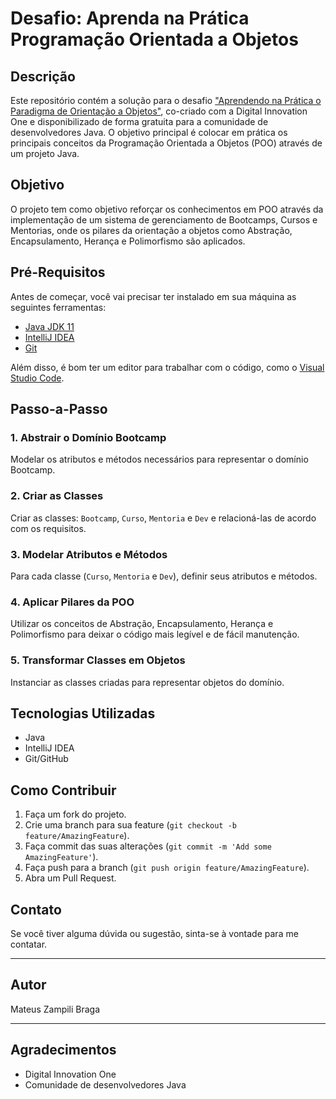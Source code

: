 # Desafio: Aprenda na Prática Programação Orientada a Objetos

## Descrição

Este repositório contém a solução para o desafio ["Aprendendo na Prática o Paradigma de Orientação a Objetos"](https://github.com/cami-la/desafio-poo-dio.git), co-criado com a Digital Innovation One e disponibilizado de forma gratuita para a comunidade de desenvolvedores Java. O objetivo principal é colocar em prática os principais conceitos da Programação Orientada a Objetos (POO) através de um projeto Java.

## Objetivo

O projeto tem como objetivo reforçar os conhecimentos em POO através da implementação de um sistema de gerenciamento de Bootcamps, Cursos e Mentorias, onde os pilares da orientação a objetos como Abstração, Encapsulamento, Herança e Polimorfismo são aplicados.

## Pré-Requisitos

Antes de começar, você vai precisar ter instalado em sua máquina as seguintes ferramentas:
- [Java JDK 11](https://www.oracle.com/java/technologies/javase-jdk11-downloads.html)
- [IntelliJ IDEA](https://www.jetbrains.com/idea/download/)
- [Git](https://git-scm.com/)

Além disso, é bom ter um editor para trabalhar com o código, como o [Visual Studio Code](https://code.visualstudio.com/).

## Passo-a-Passo

### 1. Abstrair o Domínio Bootcamp

Modelar os atributos e métodos necessários para representar o domínio Bootcamp.

### 2. Criar as Classes

Criar as classes: `Bootcamp`, `Curso`, `Mentoria` e `Dev` e relacioná-las de acordo com os requisitos.

### 3. Modelar Atributos e Métodos

Para cada classe (`Curso`, `Mentoria` e `Dev`), definir seus atributos e métodos.

### 4. Aplicar Pilares da POO

Utilizar os conceitos de Abstração, Encapsulamento, Herança e Polimorfismo para deixar o código mais legível e de fácil manutenção.

### 5. Transformar Classes em Objetos

Instanciar as classes criadas para representar objetos do domínio.


## Tecnologias Utilizadas

- Java
- IntelliJ IDEA
- Git/GitHub

## Como Contribuir

1. Faça um fork do projeto.
2. Crie uma branch para sua feature (`git checkout -b feature/AmazingFeature`).
3. Faça commit das suas alterações (`git commit -m 'Add some AmazingFeature'`).
4. Faça push para a branch (`git push origin feature/AmazingFeature`).
5. Abra um Pull Request.

## Contato

Se você tiver alguma dúvida ou sugestão, sinta-se à vontade para me contatar.

---

## Autor

Mateus Zampili Braga

---

## Agradecimentos

- Digital Innovation One
- Comunidade de desenvolvedores Java
